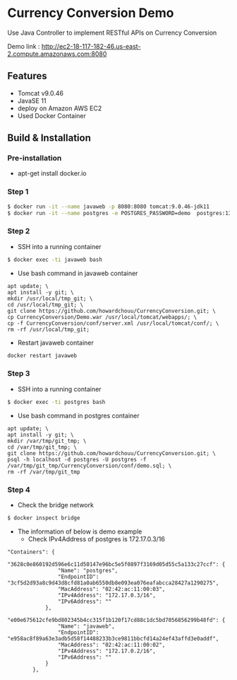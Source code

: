 # Currency Conversion Demo

Use Java Controller to implement RESTful APIs on Currency Conversion

Demo link : http://ec2-18-117-182-46.us-east-2.compute.amazonaws.com:8080

## Features
* Tomcat v9.0.46
* JavaSE 11
* deploy on Amazon AWS EC2
* Used Docker Container

## Build & Installation

### Pre-installation
* apt-get install docker.io

### Step 1

```bash
$ docker run -it --name javaweb -p 8080:8080 tomcat:9.0.46-jdk11
$ docker run -it --name postgres -e POSTGRES_PASSWORD=demo  postgres:13
```

### Step 2

* SSH into a running container
```bash
$ docker exec -ti javaweb bash
```
* Use bash command in javaweb container
```bash=
apt update; \
apt install -y git; \
mkdir /usr/local/tmp_git; \
cd /usr/local/tmp_git; \
git clone https://github.com/howardchouu/CurrencyConversion.git; \
cp CurrencyConversion/Demo.war /usr/local/tomcat/webapps/; \
cp -f CurrencyConversion/conf/server.xml /usr/local/tomcat/conf/; \
rm -rf /usr/local/tmp_git;
```
* Restart javaweb container
```bash
docker restart javaweb
```

### Step 3
* SSH into a running container
```bash
$ docker exec -ti postgres bash
```
* Use bash command in postgres container
```bash=
apt update; \
apt install -y git; \
mkdir /var/tmp/git_tmp; \
cd /var/tmp/git_tmp; \
git clone https://github.com/howardchouu/CurrencyConversion.git; \
psql -h localhost -d postgres -U postgres -f /var/tmp/git_tmp/CurrencyConversion/conf/demo.sql; \
rm -rf /var/tmp/git_tmp
```

### Step 4

* Check the bridge network
```bash
$ docker inspect bridge
```
* The information of below is demo example
    * Check IPv4Address of postgres is 172.17.0.3/16
```
"Containers": {
            "3628c0e860192d596e6c11d50147e96bc5e5f0897f3169d05d55c5a133c27ccf": {
                "Name": "postgres",
                "EndpointID": "3cf5d2d93a8c9d43d8cfd81a0ab6550db8e093ea076eafabcca28427a1290275",
                "MacAddress": "02:42:ac:11:00:03",
                "IPv4Address": "172.17.0.3/16",
                "IPv6Address": ""
            },
            "e00e675612cfe9bd802345b4cc315f1b120f17cd88c1dc5bd7056856299b48fd": {
                "Name": "javaweb",
                "EndpointID": "e958ac8f89a63e3adb5d58f14488233b3ce9811bbcfd14a24ef43affd3e0addf",
                "MacAddress": "02:42:ac:11:00:02",
                "IPv4Address": "172.17.0.2/16",
                "IPv6Address": ""
            }
        },
```